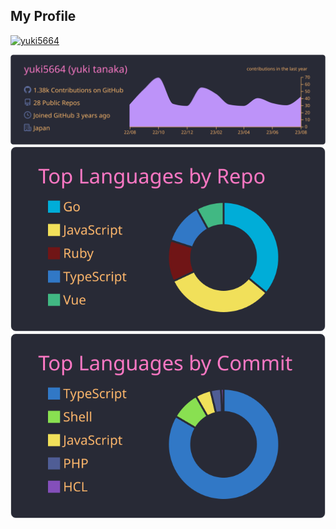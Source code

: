 ## My Profile
<p align="left"> 
  <a href="https://github.com/yuki5664">
    <img src="https://komarev.com/ghpvc/?username=yuki5664" alt="yuki5664" />
  </a>
<!--   <a href="http://twitter.com/tanayu7777">
    <img height="20" src="https://img.shields.io/twitter/follow/yutkat?label=Twitter&logo=twitter&style=flat" />
  </a>
  <a href="https://stackoverflow.com/users/5720201/yuki5664">
    <img height="20" src="https://img.shields.io/stackexchange/stackoverflow/r/5720201?label=StackOverflow&logo=stack-overflow&style=flat" />
  </a>
  <a href="http://qiita.com/yuki5664">
    <img height="20" src="https://qiita-badge.apiapi.app/s/yuki5664/posts.svg" />
  </a>
  <//qiita.com/yuki5664">
  <a href="http://qiita.com/yuki5664">
    <img height="20" src="https://qiita-badge.apiapi.app/s/yuki5664/contributions.svg" />
  </a> -->
</p>

[![](https://raw.githubusercontent.com/yuki5664/yuki5664/master/profile-summary-card-output/dracula/0-profile-details.svg)](https://github.com/vn7n24fzkq/github-profile-summary-cards)
[![](https://raw.githubusercontent.com/yuki5664/yuki5664/master/profile-summary-card-output/dracula/1-repos-per-language.svg)](https://github.com/vn7n24fzkq/github-profile-summary-cards)
[![](https://raw.githubusercontent.com/yuki5664/yuki5664/master/profile-summary-card-output/dracula/2-most-commit-language.svg)](https://github.com/vn7n24fzkq/github-profile-summary-cards)
